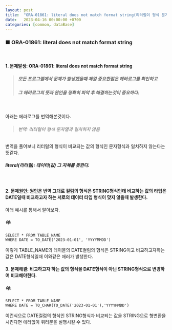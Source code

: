 ```yaml
---
layout: post
title:  "ORA-01861: literal does not match format string(리터럴이 형식 문자열과 일치하지 않음) 에러 원인과 해결방법"
date:   2023-04-16 00:00:00 +0700
categories: [common, dataBase]
---
```


### ■ ORA-01861: literal does not match format string

<br />

#### 1. 문제발생: ORA-01861: literal does not match format string

> ##### 모든 프로그램에서 문제가 발생했을때 제일 중요한점은 에러로그를 확인하고
> #####  그 에러로그의 뜻과 원인을 정확히 파악 후 해결하는것이 중요하다.

<br />

아래는 에러로그를 번역해본것이다.
<br />

>###### 번역: 리터럴이 형식 문자열과 일치하지 않음

번역을 풀어보니 리터럴의 형식이 비교되는 값의 형식인 문자형식과 일치하지 않는다는 뜻같다.

##### literal(리터럴): 데이터(값) 그 자체를 뜻한다.

<br />

#### 2. 문제원인: 원인은 번역 그대로 컬럼의 형식은 STRING형식인데 비교하는 값의 타입은 DATE일때 비교하고자 하는 서로의 데이터 타입 형식이 맞지 않을때 발생한다.

아래 예시를 통해서 알아보자.

##### 예: 
~~~
SELECT * FROM TABLE_NAME 
WHERE DATE = TO_DATE('2023-01-01', 'YYYYMMDD')
~~~

이렇게 TABLE_NAME의 테이블의 DATE컬럼의 형식은 STRING이고 비교하고자하는 값은 DATE형식일때 이와같은 애러가 발생한다.

#### 3. 문제해결: 비교하고자 하는 값의 형식을 DATE형식이 아닌 STRING형식으로 변경하여 비교해야한다.

##### 예: 
~~~
SELECT * FROM TABLE_NAME 
WHERE DATE = TO_CHAR(TO_DATE('2023-01-01'),'YYYYMMDD')
~~~

이런식으로 DATE컬럼의 형식인 STRING형식과 비교되는 값을 STRING으로 형변환을 시킨다면 에러없이 쿼리문을 실행시킬 수 있다.